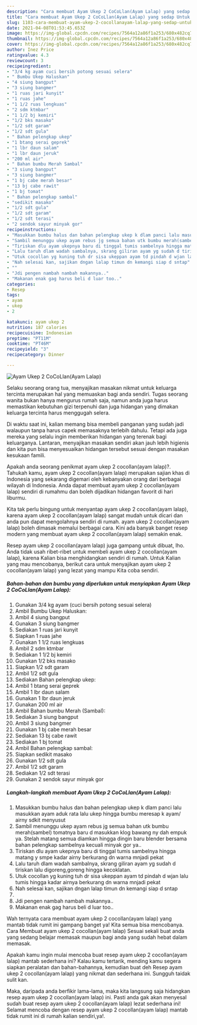 ```yaml
---
description: "Cara membuat Ayam Ukep 2 CoCoLlan(Ayam Lalap) yang sedap Untuk Jualan"
title: "Cara membuat Ayam Ukep 2 CoCoLlan(Ayam Lalap) yang sedap Untuk Jualan"
slug: 1103-cara-membuat-ayam-ukep-2-cocollanayam-lalap-yang-sedap-untuk-jualan
date: 2021-04-08T01:53:45.653Z
image: https://img-global.cpcdn.com/recipes/7564a12a86f1a253/680x482cq70/ayam-ukep-2-cocollanayam-lalap-foto-resep-utama.jpg
thumbnail: https://img-global.cpcdn.com/recipes/7564a12a86f1a253/680x482cq70/ayam-ukep-2-cocollanayam-lalap-foto-resep-utama.jpg
cover: https://img-global.cpcdn.com/recipes/7564a12a86f1a253/680x482cq70/ayam-ukep-2-cocollanayam-lalap-foto-resep-utama.jpg
author: Inez Price
ratingvalue: 4.3
reviewcount: 3
recipeingredient:
- "3/4 kg ayam cuci bersih potong sesuai selera"
- " Bumbu Ukep Haluskan"
- "4 siung bangput"
- "3 siung bangmer"
- "1 ruas jari kunyit"
- "1 ruas jahe"
- "1 1/2 ruas lengkuas"
- "2 sdm ktmbar"
- "1 1/2 bj kemiri"
- "1/2 bks masako"
- "1/2 sdt garam"
- "1/2 sdt gula"
- " Bahan pelengkap ukep"
- "1 btang serai geprek"
- "1 lbr daun salam"
- "1 lbr daun jeruk"
- "200 ml air"
- " Bahan bumbu Merah Sambal"
- "3 siung bangput"
- "3 siung bangmer"
- "1 bj cabe merah besar"
- "13 bj cabe rawit"
- "1 bj tomat"
- " Bahan pelengkap sambal"
- "sedikit masako"
- "1/2 sdt gula"
- "1/2 sdt garam"
- "1/2 sdt terasi"
- "2 sendok sayur minyak gor"
recipeinstructions:
- "Masukkan bumbu halus dan bahan pelengkap ukep k dlam panci lalu masukkan ayam aduk rata lalu ukep hingga bumbu meresap k ayam/ airny sdkit menyusut"
- "Sambil menunggu ukep ayam rebus jg semua bahan utk bumbu merah(sambel) tomatnya baru d masukkan klog bawang ny dah empuk ya. Stelah matang semua diamkan hingga dingin baru blender bersama bahan pelengkap sambelnya kecuali minyak gor ya.."
- "Tiriskan dlu ayam ukepnya baru di tinggal tumis sambelnya hingga matang y smpe kadar airny berkurang dn warna mnjadi pekat"
- "Lalu taruh dlam wadah sambalnya, skrang giliran ayam yg sudah d tiriskan lalu digoreng,goreng hingga kecoklatan."
- "Utuk cocollan yg kuning tuh dr sisa ukeppan ayam td pindah d wjan lalu tumis hingga kadar airnya berkurang dn warna mnjadi pekat"
- "Nah selesai kan, sajikan dngan lalap timun dn kemangi siap d sntap"
- ""
- "Jdi pengen nambah nambah makannya.."
- "Makanan enak gag harus beli d luar too.."
categories:
- Resep
tags:
- ayam
- ukep
- 2

katakunci: ayam ukep 2 
nutrition: 187 calories
recipecuisine: Indonesian
preptime: "PT11M"
cooktime: "PT46M"
recipeyield: "3"
recipecategory: Dinner

---
```



![Ayam Ukep 2 CoCoLlan(Ayam Lalap)](https://img-global.cpcdn.com/recipes/7564a12a86f1a253/680x482cq70/ayam-ukep-2-cocollanayam-lalap-foto-resep-utama.jpg)

Selaku seorang orang tua, menyajikan masakan nikmat untuk keluarga tercinta merupakan hal yang memuaskan bagi anda sendiri. Tugas seorang  wanita bukan hanya mengurus rumah saja, namun anda juga harus memastikan kebutuhan gizi terpenuhi dan juga hidangan yang dimakan keluarga tercinta harus menggugah selera.

Di waktu  saat ini, kalian memang bisa membeli panganan yang sudah jadi walaupun tanpa harus capek memasaknya terlebih dahulu. Tetapi ada juga mereka yang selalu ingin memberikan hidangan yang terenak bagi keluarganya. Lantaran, menyajikan masakan sendiri akan jauh lebih higienis dan kita pun bisa menyesuaikan hidangan tersebut sesuai dengan masakan kesukaan famili. 



Apakah anda seorang penikmat ayam ukep 2 cocollan(ayam lalap)?. Tahukah kamu, ayam ukep 2 cocollan(ayam lalap) merupakan sajian khas di Indonesia yang sekarang digemari oleh kebanyakan orang dari berbagai wilayah di Indonesia. Anda dapat membuat ayam ukep 2 cocollan(ayam lalap) sendiri di rumahmu dan boleh dijadikan hidangan favorit di hari liburmu.

Kita tak perlu bingung untuk menyantap ayam ukep 2 cocollan(ayam lalap), karena ayam ukep 2 cocollan(ayam lalap) sangat mudah untuk dicari dan anda pun dapat mengolahnya sendiri di rumah. ayam ukep 2 cocollan(ayam lalap) boleh dimasak memalui berbagai cara. Kini ada banyak banget resep modern yang membuat ayam ukep 2 cocollan(ayam lalap) semakin enak.

Resep ayam ukep 2 cocollan(ayam lalap) juga gampang untuk dibuat, lho. Anda tidak usah ribet-ribet untuk membeli ayam ukep 2 cocollan(ayam lalap), karena Kalian bisa menghidangkan sendiri di rumah. Untuk Kalian yang mau mencobanya, berikut cara untuk menyajikan ayam ukep 2 cocollan(ayam lalap) yang lezat yang mampu Kita coba sendiri.

<!--inarticleads1-->

##### Bahan-bahan dan bumbu yang diperlukan untuk menyiapkan Ayam Ukep 2 CoCoLlan(Ayam Lalap):

1. Gunakan 3/4 kg ayam (cuci bersih potong sesuai selera)
1. Ambil  Bumbu Ukep Haluskan:
1. Ambil 4 siung bangput
1. Gunakan 3 siung bangmer
1. Sediakan 1 ruas jari kunyit
1. Siapkan 1 ruas jahe
1. Gunakan 1 1/2 ruas lengkuas
1. Ambil 2 sdm ktmbar
1. Sediakan 1 1/2 bj kemiri
1. Gunakan 1/2 bks masako
1. Siapkan 1/2 sdt garam
1. Ambil 1/2 sdt gula
1. Sediakan  Bahan pelengkap ukep:
1. Ambil 1 btang serai geprek
1. Ambil 1 lbr daun salam
1. Gunakan 1 lbr daun jeruk
1. Gunakan 200 ml air
1. Ambil  Bahan bumbu Merah (Sambal):
1. Sediakan 3 siung bangput
1. Ambil 3 siung bangmer
1. Gunakan 1 bj cabe merah besar
1. Sediakan 13 bj cabe rawit
1. Sediakan 1 bj tomat
1. Ambil  Bahan pelengkap sambal:
1. Siapkan sedikit masako
1. Gunakan 1/2 sdt gula
1. Ambil 1/2 sdt garam
1. Sediakan 1/2 sdt terasi
1. Gunakan 2 sendok sayur minyak gor




<!--inarticleads2-->

##### Langkah-langkah membuat Ayam Ukep 2 CoCoLlan(Ayam Lalap):

1. Masukkan bumbu halus dan bahan pelengkap ukep k dlam panci lalu masukkan ayam aduk rata lalu ukep hingga bumbu meresap k ayam/ airny sdkit menyusut
1. Sambil menunggu ukep ayam rebus jg semua bahan utk bumbu merah(sambel) tomatnya baru d masukkan klog bawang ny dah empuk ya. Stelah matang semua diamkan hingga dingin baru blender bersama bahan pelengkap sambelnya kecuali minyak gor ya..
1. Tiriskan dlu ayam ukepnya baru di tinggal tumis sambelnya hingga matang y smpe kadar airny berkurang dn warna mnjadi pekat
1. Lalu taruh dlam wadah sambalnya, skrang giliran ayam yg sudah d tiriskan lalu digoreng,goreng hingga kecoklatan.
1. Utuk cocollan yg kuning tuh dr sisa ukeppan ayam td pindah d wjan lalu tumis hingga kadar airnya berkurang dn warna mnjadi pekat
1. Nah selesai kan, sajikan dngan lalap timun dn kemangi siap d sntap
1. 
1. Jdi pengen nambah nambah makannya..
1. Makanan enak gag harus beli d luar too..




Wah ternyata cara membuat ayam ukep 2 cocollan(ayam lalap) yang mantab tidak rumit ini gampang banget ya! Kita semua bisa mencobanya. Cara Membuat ayam ukep 2 cocollan(ayam lalap) Sesuai sekali buat anda yang sedang belajar memasak maupun bagi anda yang sudah hebat dalam memasak.

Apakah kamu ingin mulai mencoba buat resep ayam ukep 2 cocollan(ayam lalap) mantab sederhana ini? Kalau kamu tertarik, mending kamu segera siapkan peralatan dan bahan-bahannya, kemudian buat deh Resep ayam ukep 2 cocollan(ayam lalap) yang nikmat dan sederhana ini. Sungguh taidak sulit kan. 

Maka, daripada anda berfikir lama-lama, maka kita langsung saja hidangkan resep ayam ukep 2 cocollan(ayam lalap) ini. Pasti anda gak akan menyesal sudah buat resep ayam ukep 2 cocollan(ayam lalap) lezat sederhana ini! Selamat mencoba dengan resep ayam ukep 2 cocollan(ayam lalap) mantab tidak rumit ini di rumah kalian sendiri,ya!.

